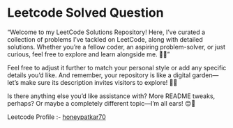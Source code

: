 
# Leetcode Solved Question

“Welcome to my LeetCode Solutions Repository! Here, I’ve curated a collection of problems I’ve tackled on LeetCode, along with detailed solutions. Whether you’re a fellow coder, an aspiring problem-solver, or just curious, feel free to explore and learn alongside me. 🚀💡”

Feel free to adjust it further to match your personal style or add any specific details you’d like. And remember, your repository is like a digital garden—let’s make sure its description invites visitors to explore! 🌱✨

Is there anything else you’d like assistance with? More README tweaks, perhaps? Or maybe a completely different topic—I’m all ears! 😊🌟

Leetcode Profile :- <a href="https://leetcode.com/u/honeypatkar70/">honeypatkar70</a>
